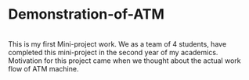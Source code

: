 # Demonstration-of-ATM
<br>
This is my first Mini-project work. We as a team of 4 students, have completed this mini-project in the second year of my academics. 
<br>
Motivation for this project came when we thought about the actual work flow of ATM machine. 
